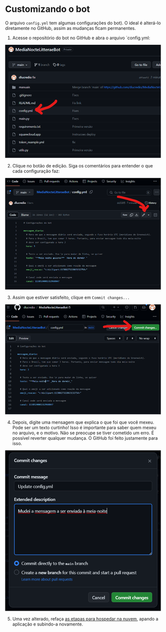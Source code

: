 # Customizando o bot

O arquivo `config.yml` tem algumas configurações do bot). O ideal é alterá-lo diretamente no GitHub, assim as mudanças ficam permanentes.

1. Acesse o repositório do bot no GitHub e abra o arquivo `config.yml:

![config](./imagens/config.png "Arquivo de configuração do bot")

2. Clique no botão de edição. Siga os comentários para entender o que cada configuração faz:

![configEdit](./imagens/configEdit.png "Editando arquivo de configuração do bot diretamente no GitHub")

3. Assim que estiver satisfeito, clique em `Commit changes...`

![configEdit2](./imagens/configEdit2.png "Confirmando alterações")

4. Depois, digite uma mensagem que explica o que foi que você mexeu. Pode ser um texto curtinho! Isso é importante para saber quem mexeu no arquivo, e o motivo. Não se preocupe se tiver cometido um erro. É possível reverter qualquer mudança. O GitHub foi feito justamente para isso.

![configEdit3](./imagens/configEdit3.png "Explicando as alterações")

5. Uma vez alterado, refaça [as etapas para hospedar na nuvem](./hospedandoNaNuvem.md), apando a aplicação e subindo-a novamente.

